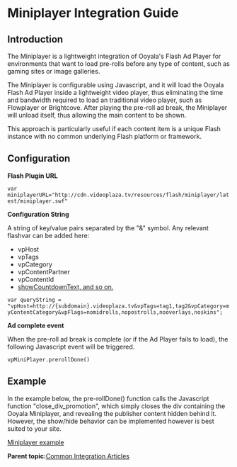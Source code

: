 # Miniplayer Integration Guide

## Introduction

The Miniplayer is a lightweight integration of Ooyala's Flash Ad Player for environments that want to load pre-rolls before any type of content, such as gaming sites or image galleries.

The Miniplayer is configurable using Javascript, and it will load the Ooyala Flash Ad Player inside a lightweight video player, thus eliminating the time and bandwidth required to load an traditional video player, such as Flowplayer or Brightcove. After playing the pre-roll ad break, the Miniplayer will unload itself, thus allowing the main content to be shown.

This approach is particularly useful if each content item is a unique Flash instance with no common underlying Flash platform or framework.

## Configuration

**Flash Plugin URL**

`var miniplayerURL="http://cdn.videoplaza.tv/resources/flash/miniplayer/latest/miniplayer.swf"`

**Configuration String**

A string of key/value pairs separated by the "&" symbol. Any relevant flashvar can be added here:

-   vpHost
-   vpTags
-   vpCategory
-   vpContentPartner
-   vpContentId
-   [showCountdownText, and so on.](integration_flashvars_configuration_variables.md)

`var queryString = "vpHost=http://{subdomain}.videoplaza.tv&vpTags=tag1,tag2&vpCategory=myContentCategory&vpFlags=nomidrolls,nopostrolls,nooverlays,noskins";`

**Ad complete event**

When the pre-roll ad break is complete \(or if the Ad Player fails to load\), the following Javascript event will be triggered.

`vpMiniPlayer.prerollDone()`

## Example

In the example below, the pre-rollDone\(\) function calls the Javascript function "close\_div\_promotion", which simply closes the div containing the Ooyala Miniplayer, and revealing the publisher content hidden behind it. However, the show/hide behavior can be implemented however is best suited to your site.

[Miniplayer example](http://demo.videoplaza.com/vp-miniplayer-Ptb5SC4G/)

**Parent topic:**[Common Integration Articles](../../../oadtech/ad_serving/dg/common_integration.md)

